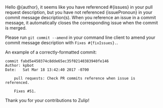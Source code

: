 Hello @{author}, it seems like you have referenced #{issues} in your pull request description, but you have not referenced {issuePronoun} in your commit message description(s). When you reference an issue in a commit message, it automatically closes the corresponding issue when the commit is merged.

Please run `git commit --amend` in your command line client to amend your commit message description with `Fixes #{fixIssues}.`.

An example of a correctly-formatted commit:
```
commit fabd5e450374c8dde65ec35f02140383940fe146
Author: kpbot
Date:   Sat Mar 18 13:42:40 2017 -0700

    pull requests: Check PR commits reference when issue is referenced.

    Fixes #51.
```

Thank you for your contributions to Zulip!

<!-- fixCommitWarning -->